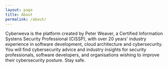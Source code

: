 ```yaml
---
layout: page
title: About
permalink: /about/
---
```


Cyberweva is the platform created by Peter Weaver, a Certified Information Systens Security Professional (CISSP), with over 20 years' industry experience in software development, cloud architecture and cybersecurity. You will find cybersecurity advice and industry insights for security professionals, software developers, and organisations wishing to improve their cybersecurity posture. Stay safe.
